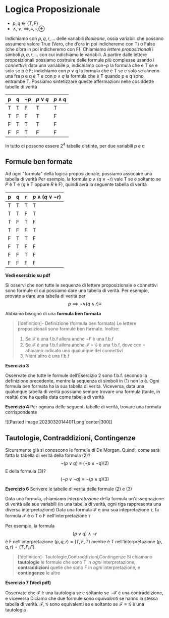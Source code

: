 
# Logica Proposizionale

- $p,q\in\{T,F\}$
- $\land,\lor,\implies,\equiv,\neg,\oplus$

Indichiamo con $p, q, r, . . .$ delle variabili _Booleane_, ossia variabili che possono assumere valore True (Vero, che d’ora in poi indicheremo con T) o False (che d’ora in poi indicheremo con F). 
Chiamiamo _lettere proposizionali_ i simboli $p, q, r, . . .$ con cui indichiamo le variabili.
A partire dalle lettere proposizionali possiamo costruire delle formule più complesse usando i _connettivi_: data una variabile p, indichiamo con$\neg p$  la formula che è T se e solo se p è F; indichiamo con $p\lor q$ la formula che è T se e solo se almeno una fra p e q è T e con $p\land q$ la formula che è T quando p e q sono entrambe T. Possiamo sintetizzare queste affermazioni nelle cosiddette tabelle di verità

| p   | q   | $\neg p$ | $p\lor q$ | $p\land q$ |
| --- | --- | -------- | --------- | ---------- |
| T   | T   | F        | T         | T          |
| T   | F   | F        | T         | F          |
| F   | T   | T        | T         | F          |
| F   | F   | T        | F         | F          |

In tutto ci possono essere $2^4$ tabelle distinte, per due variabili p e q

## Formule ben formate

Ad ogni "formula" della logica proposizionale, possiamo assocaire una tabella di verità
Per esempio, la formula $p\land (q\lor\neg r)$ vale T se e soltanto se $P$ è T e ($q$ è T oppure $R$ è F), quindi avrà la seguente tabella di verità

| p   | q   | r   | $p\land(q\lor\neg r)$ |
| --- | --- | --- | --------------------- |
| T   | T   | T   | T                     |
| T   | T   | F   | T                     |
| T   | F   | T   | F                     |
| T   | F   | F   | T                     |
| F   | T   | T   | F                     |
| F   | T   | F   | F                     |
| F   | F   | T   | F                     |
| F   | F   | F   | F                     |

**Vedi esercizio su pdf**

Si osservi che non tutte le sequenze di lettere proposizionale e connettivi sono formule di cui possiamo dare una tabella di verità.
Per esempio, provate a dare una tabella di verità per 
$$p\implies\neg\lor(q\land r)\equiv$$

Abbiamo bisogno di una **formula ben formata**

>[!definition]- Definizione (formula ben formata)
>Le lettere proposizionali sono formule ben formate.
>Inoltre:
>1. Se $\mathcal F$ è una f.b.f allora anche $\neg F$ è una f.b.f
>2. Se $\mathcal F$ è una f.b.f allora anche $\mathcal F\circ\mathcal G$ è una f.b.f, dove con $\circ$ abbiamo indicato uno qualunque dei connettivi
>3. Nient'altro è una f.b.f

**Esercizio 3**

Osservate che tutte le formule dell’Esercizio 2 sono f.b.f. secondo la definizione precedente, mentre la sequenza di simboli in (1) non lo è. Ogni formula ben formata ha la sua tabella di verità. Viceversa, data una qualunque tabella di verità possiamo sempre trovare una formula (tante, in realtà) che ha quella data come tabella di verità

**Esercizio 4**
Per ognuna delle seguenti tabelle di verità, trovare una formula corrispondente

![[Pasted image 20230320144011.png|center|300]]

## Tautologie, Contraddizioni, Contingenze

Sicuramente già si conoscono le formule di De Morgan. 
Quindi, come sarà fatta la tabella di verità della formula (2)?
$$\neg(p\lor q)\equiv(\neg p\land\neg q) (2)$$
E della formula (3)?
$$(\neg p\lor\neg q)\equiv\neg(p\land q)(3)$$

**Esercizio 6** Scrivere le tabelle di verità delle formule (2) e (3)

Data una formula, chiamiamo _interpretazione_ della formula un'assegnazione di verità alle sue variabili (in una tabella di verità, ogni riga rappresenta una diversa interpretazione)
Data una formula $\mathcal F$ e una sua intepretazione $\tau$, fa formula $\mathcal F$ è o T o F nell'interpretazione $\tau$

Per esempio, la formula 
$$(p\lor q)\land\neg r$$
è F nell'interpretazione $(p,q,r)=(T,F,T)$ mentre è T nell'interpretazione $(p,q,r)=(T,F,F)$

>[!definition]- Tautologie,Contraddizioni,Contingenze
>Si chiamano **tautologie** le formule che sono T in _ogni_ interpretazione, **contraddizioni** quelle che sono F in _ogni_ interpretazione, e **contingenze** le altre

**Esercizio 7 (Vedi pdf)**

Osservate che $\mathcal F$ è una tautologia se e soltanto se $\neg\mathcal F$ è una contraddizione, e viceversa
Diciamo che due formule sono _equivalenti_ se hanno la stessa tabella di verità.
$\mathcal F,\mathcal G$ sono equivalenti se e soltanto se $\mathcal F\equiv\mathcal G$ è una tautologia

 